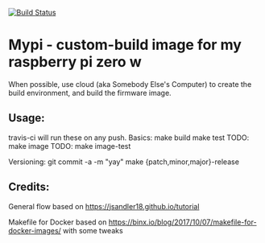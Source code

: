 [![Build Status](https://travis-ci.org/jpvlsmv/mypi.svg?branch=master)](https://travis-ci.org/jpvlsmv/mypi)

# Mypi - custom-build image for my raspberry pi zero w

When possible, use cloud (aka Somebody Else's Computer) to create the build
environment, and build the firmware image.

## Usage:
travis-ci will run these on any push.
Basics:
    make build
    make test
    TODO: make image
    TODO: make image-test

Versioning:
    git commit -a -m "yay"
    make {patch,minor,major}-release

## Credits:
General flow based on https://jsandler18.github.io/tutorial

Makefile for Docker based on
https://binx.io/blog/2017/10/07/makefile-for-docker-images/ with some tweaks
